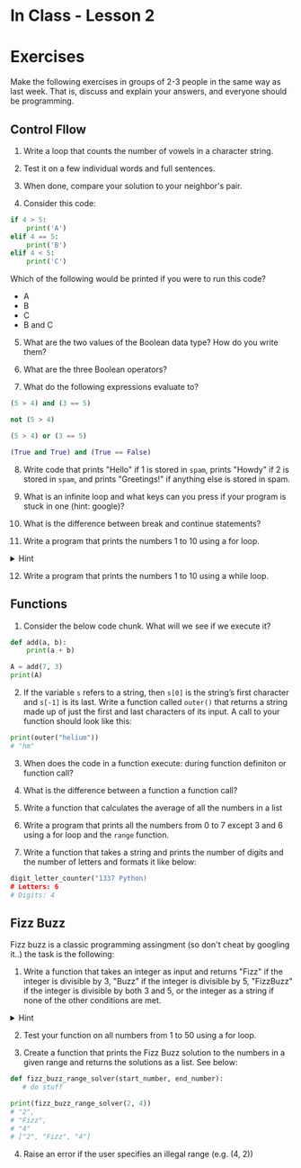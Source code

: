 # In Class - Lesson 2

# Exercises

Make the following exercises in groups of 2-3 people in the same way as last week. That is, discuss and explain your answers, and everyone should be programming. 


## Control Fllow

1) Write a loop that counts the number of vowels in a character string.
2) Test it on a few individual words and full sentences.
3) When done, compare your solution to your neighbor's pair. 

4) Consider this code:

```py
if 4 > 5:
    print('A')
elif 4 == 5:
    print('B')
elif 4 < 5:
    print('C')
```
Which of the following would be printed if you were to run this code? 
- A
- B
- C
- B and C

5) What are the two values of the Boolean data type? How do you write them?

6) What are the three Boolean operators?

7) What do the following expressions evaluate to?

```py
(5 > 4) and (3 == 5)

not (5 > 4)

(5 > 4) or (3 == 5)

(True and True) and (True == False)
```

8) Write code that prints "Hello" if 1 is stored in `spam`, prints "Howdy" if 2 is stored in `spam`, and prints "Greetings!" if anything else is stored in spam.

9) What is an infinite loop and what keys can you press if your program is stuck in one (hint: google)?

10) What is the difference between break and continue statements? 

11) Write a program that prints the numbers 1 to 10 using a for loop. 

<details>
  <summary>Hint</summary>
  
  Use the `range` function.
</details>

12) Write a program that prints the numbers 1 to 10 using a while loop. 

## Functions
1) Consider the below code chunk. What will we see if we execute it?

```py
def add(a, b):
    print(a + b)

A = add(7, 3)
print(A)
```

2) If the variable `s` refers to a string, then `s[0]` is the string’s first character and `s[-1]` is its last. Write a function called `outer()` that returns a string made up of just the first and last characters of its input. A call to your function should look like this:

```py
print(outer("helium"))
# "hm"
```

3) When does the code in a function execute: during function definiton or function call?

4) What is the difference between a function a function call?

5) Write a function that calculates the average of all the numbers in a list

6) Write a program that prints all the numbers from 0 to 7 except 3 and 6 using a for loop and the `range` function.

7) Write a function that takes a string and prints the number of digits and the number of letters and formats it like below:

```py
digit_letter_counter("1337 Python)
# Letters: 6
# Digits: 4
```


## Fizz Buzz
Fizz buzz is a classic programming assingment (so don't cheat by googling it..) the task is the following:

1) Write a function that takes an integer as input and returns "Fizz" if the integer is divisible by 3, "Buzz" if the integer is divisible by 5, "FizzBuzz" if the integer is divisible by both 3 and 5, or the integer as a string if none of the other conditions are met.

<details>
  <summary>Hint</summary>
  
  Use the modulo `%%` operator.
</details>

 2) Test your function on all numbers from 1 to 50 using a for loop.

 3) Create a function that prints the Fizz Buzz solution to the numbers in a given range and returns the solutions as a list. See below:


 ```py
def fizz_buzz_range_solver(start_number, end_number):
    # do stuff

print(fizz_buzz_range_solver(2, 4))
# "2", 
# "Fizz", 
# "4"
# ["2", "Fizz", "4"]
 ```

 4) Raise an error if the user specifies an illegal range (e.g. (4, 2))